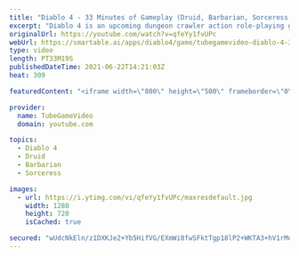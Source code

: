 ```yaml
---
title: "Diablo 4 - 33 Minutes of Gameplay (Druid, Barbarian, Sorceress, Rogue)"
excerpt: "Diablo 4 is an upcoming dungeon crawler action role-playing game developed by Blizzard Entertainment, the fourth title in the Diablo series. The game was ..."
originalUrl: https://youtube.com/watch?v=qfeYy1fvUPc
webUrl: https://smartable.ai/apps/diablo4/game/tubegamevideo-diablo-4-33-minutes-of-gameplay-druid-barbarian-sorceress-rogue/
type: video
length: PT33M19S
publishedDateTime: 2021-06-22T14:21:03Z
heat: 309

featuredContent: "<iframe width=\"800\" height=\"500\" frameborder=\"0\" src=\"https://www.youtube.com/embed/qfeYy1fvUPc\" allow=\"accelerometer; autoplay; encrypted-media; gyroscope; picture-in-picture\" allowfullscreen></iframe>"

provider:
  name: TubeGameVideo
  domain: youtube.com

topics:
  - Diablo 4
  - Druid
  - Barbarian
  - Sorceress

images:
  - url: https://i.ytimg.com/vi/qfeYy1fvUPc/maxresdefault.jpg
    width: 1280
    height: 720
    isCached: true

secured: "wUdcNkEln/z1DXKJe2+Yb5HifVG/EXmWi8fwSFktTgp18lP2+WKTA3+hV1rMoE5laenVJY0Eiof11bBvTEmzFeE5CJZxXo8ZVEKHgT2BQW06F3Bd3MBG0xKcjhd5FWDcJPzFRfEb283bk6JyY/2XkVzNgR4m/YAwBRxB3QNA3Qmj/cGqfDGH0XyUXXuDRhVlEF5eegWqJdYfMioym7GVZ+YsON3KMHu7qCBmc9ur5sCWDUlIHwl2o1oRHlpqT0EahbvG4iKywpHvuNyYGULdum2XhOSrXYosPZDfPnJhqtqHes92u3CNYQSJAvNn2oBD4Pq8YTIVr0l9ZxC2p6v06ERbYrve1zoyCrSqvoSei4mq1GX1nXfPpbTD8NOhZ/MIX89gDwwm7wu1xRvWtU8nHsqBHrEoxHPd6u8RjJPR+jcXU5S/tF4jye74XunOt+5l;mQBr+N7RKo77ahuYumXrzg=="
---
```


